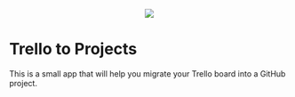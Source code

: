 <p align="center"><img src="https://user-images.githubusercontent.com/1030830/35190887-c6fa76aa-fe3a-11e7-8665-200be1c77c36.png" /></p>

# Trello to Projects

This is a small app that will help you migrate your Trello board into a GitHub project.
